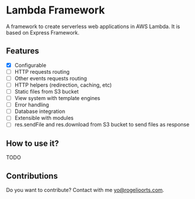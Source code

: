 # Lambda Framework

A framework to create serverless web applications in AWS Lambda. It is based
on Express Framework.

## Features

- [x] Configurable
- [ ] HTTP requests routing
- [ ] Other events requests routing
- [ ] HTTP helpers (redirection, caching, etc)
- [ ] Static files from S3 bucket
- [ ] View system with template engines
- [ ] Error handling
- [ ] Database integration
- [ ] Extensible with modules
- [ ] res.sendFile and res.download from S3 bucket to send files as response

## How to use it?

TODO

## Contributions

Do you want to contribute? Contact with me [yo@rogelioorts.com](mailto:yo@rogelioorts.com).
